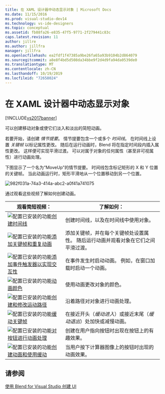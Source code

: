```yaml
---
title: 在 XAML 设计器中动态显示对象 | Microsoft Docs
ms.date: 11/15/2016
ms.prod: visual-studio-dev14
ms.technology: vs-ide-designers
ms.topic: conceptual
ms.assetid: fb88fa26-e835-47f5-9771-2f279441c83c
caps.latest.revision: 11
author: jillre
ms.author: jillfra
manager: jillfra
ms.openlocfilehash: ea2fdf1f47385a9be26fa65a93b9104b2d864079
ms.sourcegitcommit: a8e8f4bd5d508da34bbe9f2d4d9fa94da0539de0
ms.translationtype: MT
ms.contentlocale: zh-CN
ms.lasthandoff: 10/19/2019
ms.locfileid: "72658024"
---
```

# <a name="animate-objects-in-xaml-designer"></a>在 XAML 设计器中动态显示对象
[!INCLUDE[vs2017banner](../includes/vs2017banner.md)]

可以创建移动对象或使它们淡入和淡出的简短动画。

 若要开始，请创建 *情节提要*。 情节提要包含一个或多个 *时间线*。 在时间线上设置 *关键帧* 以标记属性更改。 随后在运行动画时，Blend 将在指定时间段内插入属性更改。 这样便可实现平滑过渡。 可以对属于对象的任何属性（甚至非可视属性）进行动画处理。

 下图显示了一个名为“MoveUp”的情节提要。 时间线包含标记矩形的 X 和 Y 位置的关键帧。 当此动画运行时，矩形平滑地从一个位置移动到另一个位置。

 ![](../designers/media/982f031a-74a3-414a-abc2-a0f41a741075.png "982f031a-74a3-414a-abc2-a0f41a741075")

 通过观看这些视频了解如何创建动画。

|观看简短视频：|了解如何：|
|--------------------------|-------------------|
|![配置已安装的功能](../designers/media/bldadminconsoleinitialconfigicon.PNG "BldAdminConsoleInitialConfigIcon")[创建时间线](http://www.popscreen.com/v/6A4eF/Microsoft-Expression-Blend-Creating-Timelines)|创建时间线，以及在时间线中使用对象。|
|![配置已安装的功能](../designers/media/bldadminconsoleinitialconfigicon.PNG "BldAdminConsoleInitialConfigIcon")[添加关键帧和重复动画](http://www.popscreen.com/v/6A4fi/Microsoft-Expression-Blend-Adding-Keyframes-and-Repeating-an-Animation)|添加关键帧，并在每个关键帧处设置属性。 随后运行动画并观看对象在它们之间平滑过渡。|
|![配置已安装的功能](../designers/media/bldadminconsoleinitialconfigicon.PNG "BldAdminConsoleInitialConfigIcon")[添加事件触发器以实现交互性](http://www.popscreen.com/v/6A4e4/Microsoft-Expression-Blend-Adding-Event-Triggers-for-Interactivity)|在事件发生时启动动画。 例如，在窗口加载时启动一个动画。|
|![配置已安装的功能](../designers/media/bldadminconsoleinitialconfigicon.PNG "BldAdminConsoleInitialConfigIcon")[动画颜色](http://www.popscreen.com/v/6A4gv/Microsoft-Expression-Blend-Animating-Colors)|使用动画更改对象的颜色。|
|![配置已安装的功能](../designers/media/bldadminconsoleinitialconfigicon.PNG "BldAdminConsoleInitialConfigIcon")[创建和修改运动路径](http://www.popscreen.com/v/6A4fX/Microsoft-Expression-Blend-Creating-and-Modifying-Motion-Paths)|沿着路径对对象进行动画处理。|
|![配置已安装的功能](../designers/media/bldadminconsoleinitialconfigicon.PNG "BldAdminConsoleInitialConfigIcon")[缓动关键帧](http://www.popscreen.com/v/6A4dM/Microsoft-Expression-Blend-Easing-Keyframes)|在接近开头（*缓动进入*）或接近末尾（*缓动退出*）处加快或减慢动画。|
|![配置已安装的功能](../designers/media/bldadminconsoleinitialconfigicon.PNG "BldAdminConsoleInitialConfigIcon")[对按钮进行动画处理](http://www.popscreen.com/v/6A4fK/Microsoft-Expression-Blend-Animating-a-Button)|创建在用户指向按钮时出现在按钮上的有趣效果。|
|![配置已安装的功能](../designers/media/bldadminconsoleinitialconfigicon.PNG "BldAdminConsoleInitialConfigIcon")[创建动画和使用缓动](https://www.youtube.com/watch?v=mAJXYrwxGYo)|当用户按下计算器图像上的按钮时出现的动画效果。|

## <a name="see-also"></a>请参阅
 [使用 Blend for Visual Studio 创建 UI](../designers/creating-a-ui-by-using-blend-for-visual-studio.md)
